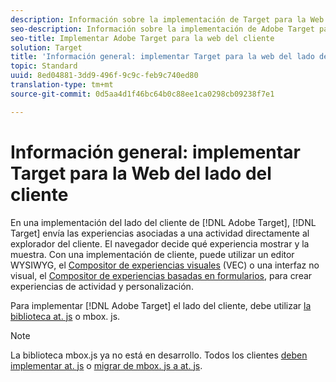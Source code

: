 ```yaml
---
description: Información sobre la implementación de Target para la Web del cliente.
seo-description: Información sobre la implementación de Adobe Target para la Web del cliente.
seo-title: Implementar Adobe Target para la web del cliente
solution: Target
title: 'Información general: implementar Target para la web del lado del cliente'
topic: Standard
uuid: 8ed04881-3dd9-496f-9c9c-feb9c740ed80
translation-type: tm+mt
source-git-commit: 0d5aa4d1f46bc64b0c88ee1ca0298cb09238f7e1

---
```



# Información general: implementar Target para la Web del lado del cliente

En una implementación del lado del cliente de [!DNL Adobe Target], [!DNL Target] envía las experiencias asociadas a una actividad directamente al explorador del cliente. El navegador decide qué experiencia mostrar y la muestra. Con una implementación de cliente, puede utilizar un editor WYSIWYG, el [Compositor de experiencias visuales](/help/c-experiences/c-visual-experience-composer/visual-experience-composer.md) (VEC) o una interfaz no visual, el [Compositor de experiencias basadas en formularios](/help/c-experiences/form-experience-composer.md), para crear experiencias de actividad y personalización.

Para implementar [!DNL Adobe Target] el lado del cliente, debe utilizar [la biblioteca at. js](/help/c-implementing-target/c-implementing-target-for-client-side-web/c-how-atjs-works/how-atjs-works.md) o mbox. js.

>[!NOTE]
>
>La biblioteca mbox.js ya no está en desarrollo. Todos los clientes [deben implementar at. js](/help/c-implementing-target/c-implementing-target-for-client-side-web/how-to-deployatjs/how-to-deployatjs.md) o [migrar de mbox. js a at. js](/help/c-implementing-target/c-implementing-target-for-client-side-web/t-mbox-download/c-target-atjs-implementation/target-migrate-atjs.md).
